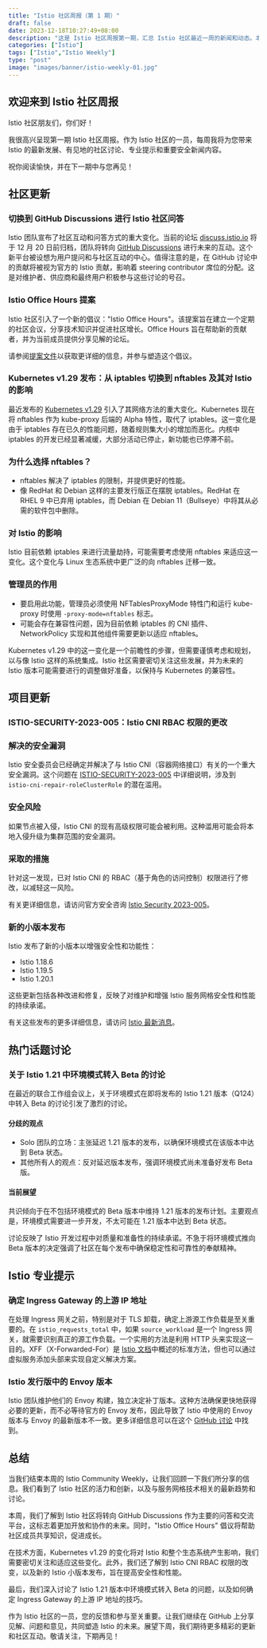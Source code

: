 ```yaml
---
title: "Istio 社区周报（第 1 期）"
draft: false
date: 2023-12-18T10:27:49+08:00
description: "这是 Istio 社区周报第一期，汇总 Istio 社区最近一周的新闻和动态。本期覆盖的时间范围为 2023 年 12 月 11 日到 17 日。"
categories: ["Istio"]
tags: ["Istio","Istio Weekly"]
type: "post"
image: "images/banner/istio-weekly-01.jpg"
---
```


## 欢迎来到 Istio 社区周报

Istio 社区朋友们，你们好！

我很高兴呈现第一期 Istio 社区周报。作为 Istio 社区的一员，每周我将为您带来 Istio 的最新发展、有见地的社区讨论、专业提示和重要安全新闻内容。

祝你阅读愉快，并在下一期中与您再见！

## 社区更新

### 切换到 GitHub Discussions 进行 Istio 社区问答

Istio 团队宣布了社区互动和问答方式的重大变化。当前的论坛 [discuss.istio.io](https://discuss.istio.io/) 将于 12 月 20 日前归档，团队将转向 [GitHub Discussions](https://github.com/istio/istio/discussions) 进行未来的互动。这个新平台被设想为用户提问和与社区互动的中心。值得注意的是，在 GitHub 讨论中的贡献将被视为官方的 Istio 贡献，影响着 steering contributor 席位的分配。这是对维护者、供应商和最终用户积极参与这些讨论的号召。

### Istio Office Hours 提案

Istio 社区引入了一个新的倡议："Istio Office Hours"。该提案旨在建立一个定期的社区会议，分享技术知识并促进社区增长。Office Hours 旨在帮助新的贡献者，并为当前成员提供分享见解的论坛。

请参阅[提案文件](https://docs.google.com/document/d/13voR8qZwG8lKI2_xtvYhN6msBHp0MAdvlDXMUqQGFEM/edit)以获取更详细的信息，并参与塑造这个倡议。

### Kubernetes v1.29 发布：从 iptables 切换到 nftables 及其对 Istio 的影响

最近发布的 [Kubernetes v1.29](https://github.com/kubernetes/kubernetes/blob/master/CHANGELOG/CHANGELOG-1.29.md) 引入了其网络方法的重大变化。Kubernetes 现在将 nftables 作为 kube-proxy 后端的 Alpha 特性，取代了 iptables。这一变化是由于 iptables 存在已久的性能问题，随着规则集大小的增加而恶化。内核中 iptables 的开发已经显著减缓，大部分活动已停止，新功能也已停滞不前。

### 为什么选择 nftables？

- nftables 解决了 iptables 的限制，并提供更好的性能。
- 像 RedHat 和 Debian 这样的主要发行版正在摆脱 iptables。RedHat 在 RHEL 9 中已弃用 iptables，而 Debian 在 Debian 11（Bullseye）中将其从必需的软件包中删除。

### 对 Istio 的影响

Istio 目前依赖 iptables 来进行流量劫持，可能需要考虑使用 nftables 来适应这一变化。这个变化与 Linux 生态系统中更广泛的向 nftables 迁移一致。

### 管理员的作用

- 要启用此功能，管理员必须使用 NFTablesProxyMode 特性门和运行 kube-proxy 时使用 `-proxy-mode=nftables` 标志。
- 可能会存在兼容性问题，因为目前依赖 iptables 的 CNI 插件、NetworkPolicy 实现和其他组件需要更新以适应 nftables。

Kubernetes v1.29 中的这一变化是一个前瞻性的步骤，但需要谨慎考虑和规划，以与像 Istio 这样的系统集成。Istio 社区需要密切关注这些发展，并为未来的 Istio 版本可能需要进行的调整做好准备，以保持与 Kubernetes 的兼容性。

## 项目更新

### ISTIO-SECURITY-2023-005：Istio CNI RBAC 权限的更改

### 解决的安全漏洞

Istio 安全委员会已经确定并解决了与 Istio CNI（容器网络接口）有关的一个重大安全漏洞。这个问题在 [ISTIO-SECURITY-2023-005](https://istio.io/latest/news/security/istio-security-2023-005/) 中详细说明，涉及到 `istio-cni-repair-roleClusterRole` 的潜在滥用。

### 安全风险

如果节点被入侵，Istio CNI 的现有高级权限可能会被利用。这种滥用可能会将本地入侵升级为集群范围的安全漏洞。

### 采取的措施

针对这一发现，已对 Istio CNI 的 RBAC（基于角色的访问控制）权限进行了修改，以减轻这一风险。

有关更详细信息，请访问官方安全咨询 [Istio Security 2023-005](https://istio.io/latest/news/security/istio-security-2023-005/)。

### 新的小版本发布

Istio 发布了新的小版本以增强安全性和功能性：

- Istio 1.18.6
- Istio 1.19.5
- Istio 1.20.1

这些更新包括各种改进和修复，反映了对维护和增强 Istio 服务网格安全性和性能的持续承诺。

有关这些发布的更多详细信息，请访问 [Istio 最新消息](https://istio.io/latest/news/)。

## 热门话题讨论

### 关于 Istio 1.21 中环境模式转入 Beta 的讨论

在最近的联合工作组会议上，关于环境模式在即将发布的 Istio 1.21 版本（Q124）中转入 Beta 的讨论引发了激烈的讨论。

#### 分歧的观点

- Solo 团队的立场：主张延迟 1.21 版本的发布，以确保环境模式在该版本中达到 Beta 状态。
- 其他所有人的观点：反对延迟版本发布，强调环境模式尚未准备好发布 Beta 版。

#### 当前展望

共识倾向于在不包括环境模式的 Beta 版本中维持 1.21 版本的发布计划。主要观点是，环境模式需要进一步开发，不太可能在 1.21 版本中达到 Beta 状态。

讨论反映了 Istio 开发过程中对质量和准备性的持续承诺。不急于将环境模式推向 Beta 版本的决定强调了社区在每个发布中确保稳定性和可靠性的奉献精神。

## Istio 专业提示

### 确定 Ingress Gateway 的上游 IP 地址

在处理 Ingress 网关之前，特别是对于 TLS 卸载，确定上游源工作负载是至关重要的。在 `istio_requests_total` 中，如果 `source_workload` 是一个 Ingress 网关，就需要识别真正的源工作负载。一个实用的方法是利用 HTTP 头来实现这一目的。XFF（X-Forwarded-For）是 [Istio 文档](https://istio.io/latest/docs/ops/configuration/traffic-management/network-topologies/)中概述的标准方法，但也可以通过虚拟服务添加头部来实现自定义解决方案。

### Istio 发行版中的 Envoy 版本

Istio 团队维护他们的 Envoy 构建，独立决定补丁版本。这种方法确保更快地获得必要的更新，而不必等待官方的 Envoy 发布，因此导致了 Istio 中使用的 Envoy 版本与 Envoy 的最新版本不一致。更多详细信息可以在这个 [GitHub 讨论](https://github.com/istio/istio/discussions/48064#discussioncomment-7794044) 中找到。

## 总结

当我们结束本周的 Istio Community Weekly，让我们回顾一下我们所分享的信息。我们看到了 Istio 社区的活力和创新，以及与服务网格技术相关的最新趋势和讨论。

本周，我们了解到 Istio 社区将转向 GitHub Discussions 作为主要的问答和交流平台，这标志着更加开放和协作的未来。同时，"Istio Office Hours" 倡议将帮助社区成员共享知识，促进成长。

在技术方面，Kubernetes v1.29 的变化将对 Istio 和整个生态系统产生影响，我们需要密切关注和适应这些变化。此外，我们还了解到 Istio CNI RBAC 权限的改变，以及新的 Istio 小版本发布，旨在提高安全性和性能。

最后，我们深入讨论了 Istio 1.21 版本中环境模式转入 Beta 的问题，以及如何确定 Ingress Gateway 的上游 IP 地址的技巧。

作为 Istio 社区的一员，您的反馈和参与至关重要。让我们继续在 GitHub 上分享见解、问题和意见，共同塑造 Istio 的未来。展望下周，我们期待更多精彩的更新和社区互动。敬请关注，下期再见！
